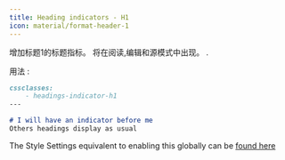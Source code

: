 ```yaml
---
title: Heading indicators - H1
icon: material/format-header-1
---
```


增加标题1的标题指标。 将在阅读,编辑和源模式中出现。
.

用法 :
```md
cssclasses:
    - headings-indicator-h1
---

# I will have an indicator before me
Others headings display as usual
```

The Style Settings equivalent to enabling this globally can be [found here](。/。/Style-Settings/Editor/Typography/headings/index.md#for-heading-1)